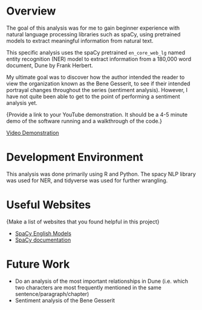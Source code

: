 # Overview

The goal of this analysis was for me to gain beginner experience with natural language processing libraries such as spaCy, using pretrained models to extract meaningful information from natural text.

This specific analysis uses the spaCy pretrained `en_core_web_lg` named entity recognition (NER) model to extract information from a 180,000 word document, Dune by Frank Herbert.

My ultimate goal was to discover how the author intended the reader to view the organization known as the Bene Gesserit, to see if their intended portrayal changes throughout the series (sentiment analysis). However, I have not quite been able to get to the point of performing a sentiment analysis yet.

{Provide a link to your YouTube demonstration. It should be a 4-5 minute demo of the software running and a walkthrough of the code.}

[Video Demonstration](https://youtu.be/AJe-IWl03Mc)

# Development Environment

This analysis was done primarily using R and Python. The spacy NLP library was used for NER, and tidyverse was used for further wrangling.

# Useful Websites

{Make a list of websites that you found helpful in this project}

- [SpaCy English Models](https://spacy.io/models/en)
- [SpaCy documentation](https://spacy.io/)

# Future Work

- Do an analysis of the most important relationships in Dune (i.e. which two characters are most frequently mentioned in the same sentence/paragraph/chapter)
- Sentiment analysis of the Bene Gesserit